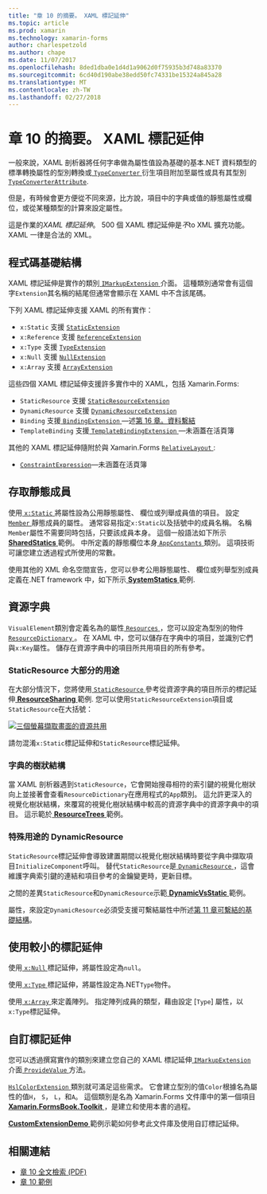 ```yaml
---
title: "章 10 的摘要。 XAML 標記延伸"
ms.topic: article
ms.prod: xamarin
ms.technology: xamarin-forms
author: charlespetzold
ms.author: chape
ms.date: 11/07/2017
ms.openlocfilehash: 8ded1dba0e1d4d1a9062d0f75935b3d748a83370
ms.sourcegitcommit: 6cd40d190abe38edd50fc74331be15324a845a28
ms.translationtype: MT
ms.contentlocale: zh-TW
ms.lasthandoff: 02/27/2018
---
```

# <a name="summary-of-chapter-10-xaml-markup-extensions"></a>章 10 的摘要。 XAML 標記延伸

一般來說，XAML 剖析器將任何字串做為屬性值設為基礎的基本.NET 資料類型的標準轉換屬性的型別轉換或[ `TypeConverter` ](https://developer.xamarin.com/api/type/Xamarin.Forms.TypeConverter/)衍生項目附加至屬性或具有其型別[`TypeConverterAttribute`](https://developer.xamarin.com/api/type/Xamarin.Forms.TypeConverterAttribute/).

但是，有時候會更方便從不同來源，比方說，項目中的字典或值的靜態屬性或欄位，或從某種類型的計算來設定屬性。

這是作業的*XAML 標記延伸*。 500 個 XAML 標記延伸是*不*to XML 擴充功能。 XAML 一律是合法的 XML。

## <a name="the-code-infrastructure"></a>程式碼基礎結構

XAML 標記延伸是實作的類別[ `IMarkupExtension` ](https://developer.xamarin.com/api/type/Xamarin.Forms.Xaml.IMarkupExtension/)介面。 這種類別通常會有這個字`Extension`其名稱的結尾但通常會顯示在 XAML 中不含該尾碼。

下列 XAML 標記延伸支援 XAML 的所有實作：

- `x:Static` 支援 [`StaticExtension`](https://developer.xamarin.com/api/type/Xamarin.Forms.Xaml.StaticExtension/)
- `x:Reference` 支援 [`ReferenceExtension`](https://developer.xamarin.com/api/type/Xamarin.Forms.Xaml.ReferenceExtension/)
- `x:Type` 支援 [`TypeExtension`](https://developer.xamarin.com/api/type/Xamarin.Forms.Xaml.TypeExtension/)
- `x:Null` 支援 [`NullExtension`](https://developer.xamarin.com/api/type/Xamarin.Forms.Xaml.NullExtension/)
- `x:Array` 支援 [`ArrayExtension`](https://developer.xamarin.com/api/type/Xamarin.Forms.Xaml.ArrayExtension/)

這些四個 XAML 標記延伸支援許多實作中的 XAML，包括 Xamarin.Forms:

- `StaticResource` 支援 [`StaticResourceExtension`](https://developer.xamarin.com/api/type/Xamarin.Forms.Xaml.StaticResourceExtension/)
- `DynamicResource` 支援 [`DynamicResourceExtension`](https://developer.xamarin.com/api/type/Xamarin.Forms.Xaml.DynamicResourceExtension/)
- `Binding` 支援[ `BindingExtension` ](https://developer.xamarin.com/api/type/Xamarin.Forms.Xaml.BindingExtension/)&mdash;述[第 16 章。資料繫結](#chapter16)
- `TemplateBinding` 支援[ `TemplateBindingExtension` ](https://developer.xamarin.com/api/type/Xamarin.Forms.Xaml.TemplateBindingExtension/)&mdash;未涵蓋在活頁簿

其他的 XAML 標記延伸隨附於與 Xamarin.Forms [ `RelativeLayout` ](https://developer.xamarin.com/api/type/Xamarin.Forms.RelativeLayout/):

- [`ConstraintExpression`](https://developer.xamarin.com/api/type/Xamarin.Forms.ConstraintExpression/)&mdash;未涵蓋在活頁簿

## <a name="accessing-static-members"></a>存取靜態成員

使用[ `x:Static` ](https://developer.xamarin.com/api/type/Xamarin.Forms.Xaml.StaticExtension/)將屬性設為公用靜態屬性、 欄位或列舉成員值的項目。 設定[ `Member` ](https://developer.xamarin.com/api/property/Xamarin.Forms.Xaml.StaticExtension.Member/)靜態成員的屬性。 通常容易指定`x:Static`以及括號中的成員名稱。 名稱`Member`屬性不需要同時包括，只要該成員本身。 這個一般語法如下所示[ **SharedStatics** ](https://github.com/xamarin/xamarin-forms-book-samples/tree/master/Chapter10/SharedStatics)範例。 中所定義的靜態欄位本身[ `AppConstants` ](https://github.com/xamarin/xamarin-forms-book-samples/blob/master/Chapter10/SharedStatics/SharedStatics/SharedStatics/AppConstants.cs)類別。 這項技術可讓您建立透過程式所使用的常數。

使用其他的 XML 命名空間宣告，您可以參考公用靜態屬性、 欄位或列舉型別成員定義在.NET framework 中，如下所示[ **SystemStatics** ](https://github.com/xamarin/xamarin-forms-book-samples/tree/master/Chapter10/SystemStatics)範例.

## <a name="resource-dictionaries"></a>資源字典

`VisualElement`類別會定義名為的屬性[ `Resources` ](https://developer.xamarin.com/api/property/Xamarin.Forms.VisualElement.Resources/) ，您可以設定為型別的物件[ `ResourceDictionary` ](https://developer.xamarin.com/api/type/Xamarin.Forms.ResourceDictionary/)。 在 XAML 中，您可以儲存在字典中的項目，並識別它們與`x:Key`屬性。 儲存在資源字典中的項目所共用項目的所有參考。

### <a name="staticresource-for-most-purposes"></a>StaticResource 大部分的用途

在大部分情況下，您將使用[ `StaticResource` ](https://developer.xamarin.com/api/type/Xamarin.Forms.Xaml.StaticResourceExtension/)參考從資源字典的項目所示的標記延伸[ **ResourceSharing** ](https://github.com/xamarin/xamarin-forms-book-samples/tree/master/Chapter10/ResourceSharing)範例. 您可以使用`StaticResourceExtension`項目或`StaticResource`在大括號：

[![三個螢幕擷取畫面的資源共用](images/ch10fg03-small.png "資源共用")](images/ch10fg03-large.png "資源共用")

請勿混淆`x:Static`標記延伸和`StaticResource`標記延伸。

### <a name="a-tree-of-dictionaries"></a>字典的樹狀結構

當 XAML 剖析器遇到`StaticResource`，它會開始搜尋相符的索引鍵的視覺化樹狀向上並接著會查看`ResourceDictionary`在應用程式的`App`類別。 這允許更深入的視覺化樹狀結構，來覆寫的視覺化樹狀結構中較高的資源字典中的資源字典中的項目。 這示範於[ **ResourceTrees** ](https://github.com/xamarin/xamarin-forms-book-samples/tree/master/Chapter10/ResourceTrees)範例。

### <a name="dynamicresource-for-special-purposes"></a>特殊用途的 DynamicResource

`StaticResource`標記延伸會導致建置期間以視覺化樹狀結構時要從字典中擷取項目`InitializeComponent`呼叫。 替代`StaticResource`是[ `DynamicResource` ](https://developer.xamarin.com/api/type/Xamarin.Forms.Xaml.DynamicResourceExtension/)，這會維護字典索引鍵的連結和項目參考的金鑰變更時，更新目標。

之間的差異`StaticResource`和`DynamicResource`示範[ **DynamicVsStatic** ](https://github.com/xamarin/xamarin-forms-book-samples/tree/master/Chapter10/DynamicVsStatic)範例。

屬性，來設定`DynamicResource`必須受支援可繫結屬性中所述[第 11 章可繫結的基礎結構](chapter11.md)。

## <a name="lesser-used-markup-extensions"></a>使用較小的標記延伸

使用[ `x:Null` ](https://developer.xamarin.com/api/type/Xamarin.Forms.Xaml.NullExtension/)標記延伸，將屬性設定為`null`。

使用[ `x:Type` ](https://developer.xamarin.com/api/type/Xamarin.Forms.Xaml.TypeExtension/)標記延伸，將屬性設定為.NET`Type`物件。

使用[ `x:Array` ](https://developer.xamarin.com/api/type/Xamarin.Forms.Xaml.ArrayExtension/)來定義陣列。 指定陣列成員的類型，藉由設定 [`Type`] 屬性，以`x:Type`標記延伸。

## <a name="a-custom-markup-extension"></a>自訂標記延伸

您可以透過撰寫實作的類別來建立您自己的 XAML 標記延伸[ `IMarkupExtension` ](https://developer.xamarin.com/api/type/Xamarin.Forms.Xaml.IMarkupExtension/)介面[ `ProvideValue` ](https://developer.xamarin.com/api/member/Xamarin.Forms.Xaml.IMarkupExtension.ProvideValue/p/System.IServiceProvider/)方法。

[ `HslColorExtension` ](https://github.com/xamarin/xamarin-forms-book-samples/blob/master/Libraries/Xamarin.FormsBook.Toolkit/Xamarin.FormsBook.Toolkit/HslColorExtension.cs)類別就可滿足這些需求。 它會建立型別的值`Color`根據名為屬性的值`H`， `S`， `L`，和`A`。 這個類別是名為 Xamarin.Forms 文件庫中的第一個項目[ **Xamarin.FormsBook.Toolkit** ](https://github.com/xamarin/xamarin-forms-book-samples/tree/master/Libraries/Xamarin.FormsBook.Toolkit) ，是建立和使用本書的過程。

[ **CustomExtensionDemo** ](https://github.com/xamarin/xamarin-forms-book-samples/tree/master/Chapter10/CustomExtensionDemo)範例示範如何參考此文件庫及使用自訂標記延伸。



## <a name="related-links"></a>相關連結

- [章 10 全文檢索 (PDF)](https://download.xamarin.com/developer/xamarin-forms-book/XamarinFormsBook-Ch10-Apr2016.pdf)
- [章 10 範例](https://github.com/xamarin/xamarin-forms-book-samples/tree/master/Chapter10)
